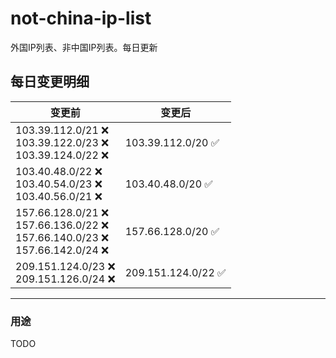 # not-china-ip-list
外国IP列表、非中国IP列表。每日更新

每日变更明细
--------------------
|  变更前   | 变更后 |
|  ----  | ----  |
|  103.39.112.0/21 :x: <br> 103.39.122.0/23 :x: <br> 103.39.124.0/22 :x: <br> | 103.39.112.0/20 :white_check_mark: | 
|  103.40.48.0/22 :x: <br> 103.40.54.0/23 :x: <br> 103.40.56.0/21 :x: <br> | 103.40.48.0/20 :white_check_mark: | 
|  157.66.128.0/21 :x: <br> 157.66.136.0/22 :x: <br> 157.66.140.0/23 :x: <br> 157.66.142.0/24 :x: <br> | 157.66.128.0/20 :white_check_mark: | 
|  209.151.124.0/23 :x: <br> 209.151.126.0/24 :x: <br> | 209.151.124.0/22 :white_check_mark: | 

--------------------
### 用途
TODO
